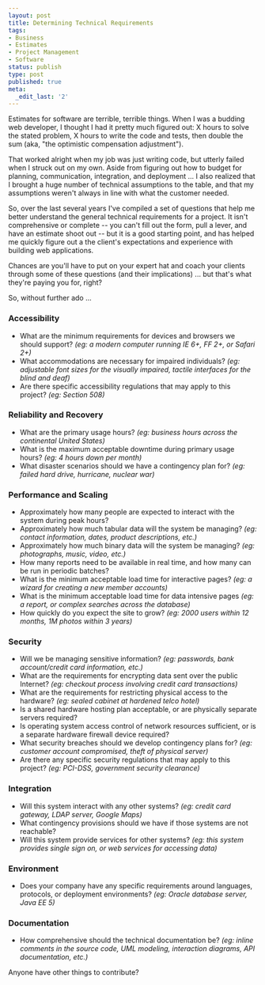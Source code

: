 ```yaml
---
layout: post
title: Determining Technical Requirements
tags:
- Business
- Estimates
- Project Management
- Software
status: publish
type: post
published: true
meta:
  _edit_last: '2'
---
```

Estimates for software are terrible, terrible things.  When I was a budding web developer, I thought I had it pretty much figured out:  X hours to solve the stated problem, X hours to write the code and tests, then double the sum (aka, "the optimistic compensation adjustment").

That worked alright when my job was just writing code, but utterly failed when I struck out on my own.  Aside from figuring out how to budget for planning, communication, integration, and deployment ... I also realized that I brought a huge number of technical assumptions to the table, and that my assumptions weren't always in line with what the customer needed.

So, over the last several years I've compiled a set of questions that help me better understand the general technical requirements for a project.  It isn't comprehensive or complete -- you can't fill out the form, pull a lever, and have an estimate shoot out -- but it is a good starting point, and has helped me quickly figure out a the client's expectations and experience with building web applications.

Chances are you'll have to put on your expert hat and coach your clients through some of these questions (and their implications) ... but that's what they're paying you for, right?

So, without further ado ...
<h3>Accessibility</h3>
<ul>
	<li>What are the minimum requirements for devices and browsers we should support? <em>(eg: a modern computer running IE 6+, FF 2+, or Safari 2+)</em></li>
	<li>What accommodations are necessary for impaired individuals?  <em>(eg: adjustable font sizes for the visually impaired, tactile interfaces for the blind and deaf)</em></li>
	<li>Are there specific accessibility regulations that may apply to this project? <em>(eg: Section 508)</em></li>
</ul>
<h3>Reliability and Recovery</h3>
<ul>
	<li>What are the primary usage hours? <em>(eg: business hours across the continental United States)</em></li>
	<li>What is the maximum acceptable downtime during primary usage hours? <em>(eg: 4 hours down per month)</em></li>
	<li>What disaster scenarios should we have a contingency plan for?  <em>(eg: failed hard drive, hurricane, nuclear war)</em></li>
</ul>
<h3>Performance and Scaling</h3>
<ul>
	<li>Approximately how many people are expected to interact with the system during peak hours?</li>
	<li>Approximately how much tabular data will the system be managing?  <em>(eg: contact information, dates, product descriptions, etc.)</em></li>
	<li>Approximately how much binary data will the system be managing?  <em>(eg: photographs, music, video, etc.)</em></li>
	<li>How many reports need to be available in real time, and how many can be run in periodic batches?</li>
	<li>What is the minimum acceptable load time for interactive pages? <em>(eg: a wizard for creating a new member accounts)</em></li>
	<li>What is the minimum acceptable load time for data intensive pages <em>(eg: a report, or complex searches across the database)</em></li>
	<li>How quickly do you expect the site to grow? <em>(eg: 2000 users within 12 months, 1M photos within 3 years)</em></li>
</ul>
<h3>Security</h3>
<ul>
	<li>Will we be managing sensitive information? <em>(eg: passwords, bank account/credit card information, etc.)</em></li>
	<li>What are the requirements for encrypting data sent over the public Internet? <em>(eg: checkout process involving credit card transactions)</em></li>
	<li>What are the requirements for restricting physical access to the hardware?  <em>(eg: sealed cabinet at hardened telco hotel)</em></li>
	<li>Is a shared hardware hosting plan acceptable, or are physically separate servers required?</li>
	<li>Is operating system access control of network resources sufficient, or is a separate hardware firewall device required?</li>
	<li>What security breaches should we develop contingency plans for?  <em>(eg: customer account compromised, theft of physical server)</em></li>
	<li>Are there any specific security regulations that may apply to this project? <em>(eg: PCI-DSS, government security clearance)</em></li>
</ul>
<h3>Integration</h3>
<ul>
	<li>Will this system interact with any other systems? <em>(eg: credit card gateway, LDAP server, Google Maps)</em></li>
	<li>What contingency provisions should we have if those systems are not reachable?</li>
	<li>Will this system provide services for other systems? <em>(eg: this system provides single sign on, or web services for accessing data)</em></li>
</ul>
<h3>Environment</h3>
<ul>
	<li>Does your company have any specific requirements around languages, protocols, or deployment environments? <em>(eg: Oracle database server, Java EE 5)</em></li>
</ul>
<h3>Documentation</h3>
<ul>
	<li>How comprehensive should the technical documentation be?  <em>(eg: inline comments in the source code, UML modeling, interaction diagrams, API documentation, etc.)</em></li>
</ul>
Anyone have other things to contribute?
